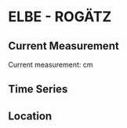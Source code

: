 # ELBE - ROGÄTZ

## Current Measurement

Current measurement: <Value topic="rivers/pegel-online/ELBE/ROGAETZ/measurementValue"/> cm

## Time Series

<TimeSeries topic="rivers/pegel-online/ELBE/ROGAETZ/measurementValue" period="week" />

## Location

<WorldMap>
  <Marker lat="52.31384540179936" lon="11.768833909111391" labelTopic="rivers/pegel-online/ELBE/ROGAETZ/measurementValue" />
</WorldMap>
